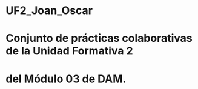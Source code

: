 # UF2_Joan_Oscar
# Conjunto de prácticas colaborativas de la Unidad Formativa 2
# del Módulo 03 de DAM.
